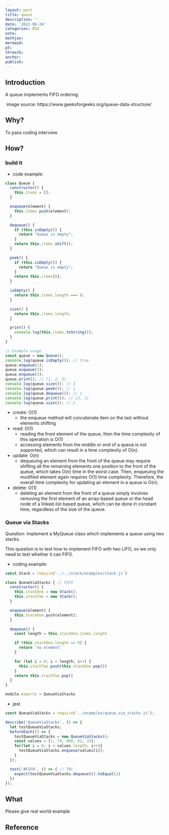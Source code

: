 ```yaml
---
layout: post
title: queue
description: ''
date: '2022-06-24'
categories: DSA
note:
mathjax:
mermaid:
p5:
threeJS:
anchor:
publish:
---
```


## Introduction

A queue implements FIFO ordering.

<img src="{{site.baseurl}}/assets/img/queue.png" alt="">
image source: https://www.geeksforgeeks.org/queue-data-structure/

## Why?

To pass coding interview

## How?

### build it

* code example:

```javascript
class Queue {
  constructor() {
    this.items = [];
  }

  enqueue(element) {
    this.items.push(element);
  }

  dequeue() {
    if (this.isEmpty()) {
      return "Queue is empty";
    }
    return this.items.shift();
  }

  peek() {
    if (this.isEmpty()) {
      return "Queue is empty";
    }
    return this.items[0];
  }

  isEmpty() {
    return this.items.length === 0;
  }

  size() {
    return this.items.length;
  }

  print() {
    console.log(this.items.toString());
  }
}

// Example usage
const queue = new Queue();
console.log(queue.isEmpty()); // true
queue.enqueue(1);
queue.enqueue(2);
queue.enqueue(3);
queue.print(); // [1, 2, 3]
console.log(queue.size()); // 3
console.log(queue.peek()); // 1
console.log(queue.dequeue()); // 1
console.log(queue.print()); // [2, 3]
console.log(queue.size()); // 2
```

* create: O(1)
  * the enqueue method will concatenate item on the last without elements shifting
* read: O(1)
  * reading the front element of the queue, then the time complexity of this operation is O(1)
  * accessing elements from the middle or end of a queue is not supported, which can result in a time complexity of O(n).
* update: O(n)
  * dequeuing an element from the front of the queue may require shifting all the remaining elements one position to the front of the queue, which takes O(n) time in the worst case. Then, enqueuing the modified element again requires O(1) time complexity. Therefore, the overall time complexity for updating an element in a queue is O(n).
* delete: O(1)
  * deleting an element from the front of a queue simply involves removing the first element of an array-based queue or the head node of a linked-list based queue, which can be done in constant time, regardless of the size of the queue.

### Queue via Stacks

Question: implement a MyQueue class which implements a queue using two stacks.

This question is to test how to implement FIFO with two LIFO, so we only need to test whether it can FIFO.

* coding example:

```javascript
const Stack = require('../../stack/examples/stack.js')

class QueueViaStacks { // FIFO
  constructor() {
    this.stackOne = new Stack();
    this.stackTwo = new Stack();
  }

  enqueue(element) {
    this.stackOne.push(element);
  }

  dequeue() {
    const length = this.stackOne.items.length

    if (this.stackOne.length == 0) {
      return 'no element'
    }

    for (let i = 0; i < length; i++) {
      this.stackTwo.push(this.stackOne.pop())
    }
    return this.stackTwo.pop()
  }
}

module.exports = QueueViaStacks
```

* jest

```javascript
const QueueViaStacks = require('../examples/queue_via_stacks.js');

describe('QueueViaStacks', () => {
  let testQueueViaStacks;
  beforeEach(() => {
    testQueueViaStacks = new QueueViaStacks();
    const values = [1, 74, 888, 62, 33];
    for(let i = 0; i < values.length; i++){
      testQueueViaStacks.enqueue(values[i]);
    }
  });

  test('#FIFO', () => { // TBC
    expect(testQueueViaStacks.dequeue()).toEqual(1)
  })
});
```

## What

Please give real world example

## Reference
